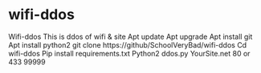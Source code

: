 # wifi-ddos
Wifi-ddos
This is ddos of wifi & site
Apt update 
Apt upgrade
Apt install git
Apt install python2
git clone https://github/SchoolVeryBad/wifi-ddos
Cd wifi-ddos
Pip install requirements.txt
Python2 ddos.py
YourSite.net 80 or 433 99999
